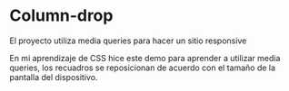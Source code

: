# Column-drop
El proyecto utiliza media queries para hacer un sitio responsive

En mi aprendizaje de CSS hice este demo para aprender a utilizar media queries, los recuadros se reposicionan de acuerdo con el tamaño de la pantalla del dispositivo.
